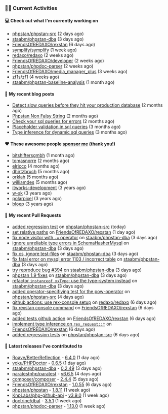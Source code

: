 ### 👨‍💻 Current Activities


#### 💻 Check out what I'm currently working on

- [phpstan/phpstan-src](https://github.com/phpstan/phpstan-src) (2 days ago)
- [staabm/phpstan-dba](https://github.com/staabm/phpstan-dba) (3 days ago)
- [FriendsOfREDAXO/rexstan](https://github.com/FriendsOfREDAXO/rexstan) (6 days ago)
- [symplify/symplify](https://github.com/symplify/symplify) (1 week ago)
- [redaxo/redaxo](https://github.com/redaxo/redaxo) (2 weeks ago)
- [FriendsOfREDAXO/developer](https://github.com/FriendsOfREDAXO/developer) (2 weeks ago)
- [phpstan/phpdoc-parser](https://github.com/phpstan/phpdoc-parser) (2 weeks ago)
- [FriendsOfREDAXO/media_manager_plus](https://github.com/FriendsOfREDAXO/media_manager_plus) (3 weeks ago)
- [zf1s/zf1](https://github.com/zf1s/zf1) (4 weeks ago)
- [staabm/phpstan-baseline-analysis](https://github.com/staabm/phpstan-baseline-analysis) (1 month ago)


#### 📜 My recent blog posts

- [Detect slow queries before they hit your production database](https://staabm.github.io/2022/08/16/phpstan-dba-query-plan-analysis.html) (2 months ago)
- [Phpstan Non Falsy String](https://staabm.github.io/2022/08/11/phpstan-non-falsy-string.html) (2 months ago)
- [Check your sql queries for errors](https://staabm.github.io/2022/08/05/phpstan-dba-syntax-error-detection.html) (2 months ago)
- [Placeholder validation in sql queries](https://staabm.github.io/2022/07/30/phpstan-dba-placeholder-validation.html) (3 months ago)
- [Type inference for dynamic sql queries](https://staabm.github.io/2022/07/23/phpstan-dba-inference-placeholder.html) (3 months ago)


#### ❤️ These awesome people [sponsor me](https://github.com/sponsors/staabm) (thank you!)

- [bitshiftersgmbh](https://github.com/bitshiftersgmbh) (1 month ago)
- [tomasnorre](https://github.com/tomasnorre) (2 months ago)
- [elricco](https://github.com/elricco) (4 months ago)
- [dhirtzbruch](https://github.com/dhirtzbruch) (5 months ago)
- [orklah](https://github.com/orklah) (5 months ago)
- [williamdes](https://github.com/williamdes) (5 months ago)
- [itworks-development](https://github.com/itworks-development) (3 years ago)
- [w-sk](https://github.com/w-sk) (3 years ago)
- [polarpixel](https://github.com/polarpixel) (3 years ago)
- [bloep](https://github.com/bloep) (3 years ago)


#### 🔨 My recent Pull Requests

- [added regression test](https://github.com/phpstan/phpstan-src/pull/1946) on [phpstan/phpstan-src](https://github.com/phpstan/phpstan-src) (today)
- [set relative paths](https://github.com/FriendsOfREDAXO/rexstan/pull/202) on [FriendsOfREDAXO/rexstan](https://github.com/FriendsOfREDAXO/rexstan) (1 day ago)
- [fix node visitor with `.=` operator](https://github.com/staabm/phpstan-dba/pull/450) on [staabm/phpstan-dba](https://github.com/staabm/phpstan-dba) (3 days ago)
- [ignore unreliable type errors in SchemaHasherMysql](https://github.com/staabm/phpstan-dba/pull/449) on [staabm/phpstan-dba](https://github.com/staabm/phpstan-dba) (3 days ago)
- [fix cs, ignore test-files](https://github.com/staabm/phpstan-dba/pull/448) on [staabm/phpstan-dba](https://github.com/staabm/phpstan-dba) (3 days ago)
- [fix fatal error on mysql error 1103 / incorrect table](https://github.com/staabm/phpstan-dba/pull/447) on [staabm/phpstan-dba](https://github.com/staabm/phpstan-dba) (3 days ago)
- [try reproduce bug #394](https://github.com/staabm/phpstan-dba/pull/446) on [staabm/phpstan-dba](https://github.com/staabm/phpstan-dba) (3 days ago)
- [phpstan 1.9 fixes](https://github.com/staabm/phpstan-dba/pull/445) on [staabm/phpstan-dba](https://github.com/staabm/phpstan-dba) (3 days ago)
- [refactor `instanceof xxType`: use the type-system instead](https://github.com/staabm/phpstan-dba/pull/444) on [staabm/phpstan-dba](https://github.com/staabm/phpstan-dba) (3 days ago)
- [added operator-specifiying test for the pow-operator](https://github.com/phpstan/phpstan-src/pull/1933) on [phpstan/phpstan-src](https://github.com/phpstan/phpstan-src) (4 days ago)
- [github actions: use rex-console setup](https://github.com/redaxo/redaxo/pull/5391) on [redaxo/redaxo](https://github.com/redaxo/redaxo) (6 days ago)
- [fix rexstan console command](https://github.com/FriendsOfREDAXO/rexstan/pull/196) on [FriendsOfREDAXO/rexstan](https://github.com/FriendsOfREDAXO/rexstan) (6 days ago)
- [added tests github action](https://github.com/FriendsOfREDAXO/rexstan/pull/195) on [FriendsOfREDAXO/rexstan](https://github.com/FriendsOfREDAXO/rexstan) (6 days ago)
- [implement type inference on `rex_request::*`](https://github.com/FriendsOfREDAXO/rexstan/pull/193) on [FriendsOfREDAXO/rexstan](https://github.com/FriendsOfREDAXO/rexstan) (6 days ago)
- [added regression tests](https://github.com/phpstan/phpstan-src/pull/1921) on [phpstan/phpstan-src](https://github.com/phpstan/phpstan-src) (6 days ago)


#### 🔭 Latest releases I've contributed to

- [Roave/BetterReflection](https://github.com/Roave/BetterReflection) - [6.4.0](https://github.com/Roave/BetterReflection/releases/tag/6.4.0) (1 day ago)
- [voku/PHPDoctor](https://github.com/voku/PHPDoctor) - [0.6.5](https://github.com/voku/PHPDoctor/releases/tag/0.6.5) (1 day ago)
- [staabm/phpstan-dba](https://github.com/staabm/phpstan-dba) - [0.2.49](https://github.com/staabm/phpstan-dba/releases/tag/0.2.49) (3 days ago)
- [paratestphp/paratest](https://github.com/paratestphp/paratest) - [v6.6.5](https://github.com/paratestphp/paratest/releases/tag/v6.6.5) (4 days ago)
- [composer/composer](https://github.com/composer/composer) - [2.4.4](https://github.com/composer/composer/releases/tag/2.4.4) (5 days ago)
- [FriendsOfREDAXO/rexstan](https://github.com/FriendsOfREDAXO/rexstan) - [1.0.55](https://github.com/FriendsOfREDAXO/rexstan/releases/tag/1.0.55) (6 days ago)
- [phpstan/phpstan](https://github.com/phpstan/phpstan) - [1.8.11](https://github.com/phpstan/phpstan/releases/tag/1.8.11) (1 week ago)
- [KnpLabs/php-github-api](https://github.com/KnpLabs/php-github-api) - [v3.9.0](https://github.com/KnpLabs/php-github-api/releases/tag/v3.9.0) (1 week ago)
- [doctrine/dbal](https://github.com/doctrine/dbal) - [3.5.1](https://github.com/doctrine/dbal/releases/tag/3.5.1) (1 week ago)
- [phpstan/phpdoc-parser](https://github.com/phpstan/phpdoc-parser) - [1.13.0](https://github.com/phpstan/phpdoc-parser/releases/tag/1.13.0) (1 week ago)
